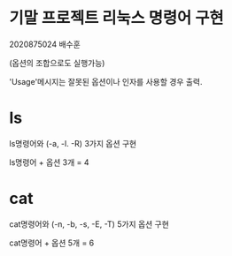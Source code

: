 # 기말 프로젝트 리눅스 명령어 구현

2020875024 배수훈

(옵션의 조합으로도 실행가능)

'Usage'메시지는 잘못된 옵션이나 인자를 사용할 경우 출력.

# ls
ls명령어와 (-a, -l. -R) 3가지 옵션 구현

ls명령어 + 옵션 3개 = 4

# cat
cat명령어와 (-n, -b, -s, -E, -T) 5가지 옵션 구현 

cat명령어 + 옵션 5개 = 6
